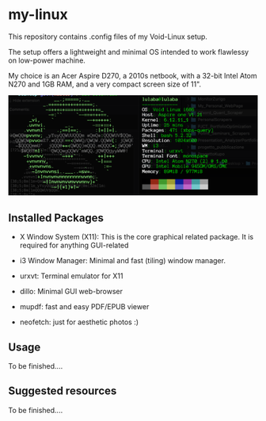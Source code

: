 # my-linux

This repository contains .config files  of my Void-Linux setup. 

The setup offers a lightweight and minimal OS intended to work flawlessy on low-power machine.

My choice is an Acer Aspire D270, a 2010s netbook, with a 32-bit Intel Atom N270 and 1GB RAM, 
and a very compact screen size of 11".

![Neofetch Screenshot](setup.png)

## Installed Packages

- X Window System (X11): This is the core graphical related package. It is required for anything GUI-related

- i3 Window Manager: Minimal and fast (tiling)  window manager.

- urxvt: Terminal emulator for X11

- dillo: Minimal GUI web-browser
  
- mupdf: fast and easy PDF/EPUB viewer
  
- neofetch: just for aesthetic photos :)

## Usage
To be finished.... 

## Suggested resources
To be finished....
